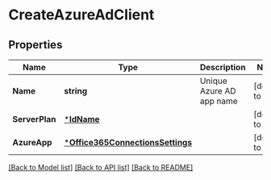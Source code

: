# CreateAzureAdClient

## Properties
Name | Type | Description | Notes
------------ | ------------- | ------------- | -------------
**Name** | **string** | Unique Azure AD app name | [default to null]
**ServerPlan** | [***IdName**](IdName.md) |  | [default to null]
**AzureApp** | [***Office365ConnectionsSettings**](Office365ConnectionsSettings.md) |  | [default to null]

[[Back to Model list]](../README.md#documentation-for-models) [[Back to API list]](../README.md#documentation-for-api-endpoints) [[Back to README]](../README.md)

